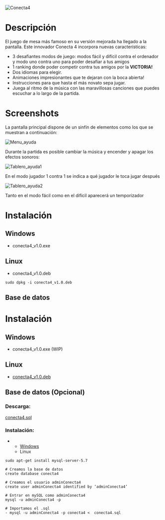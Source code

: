 ![Conecta4](https://github.com/anderct105/conecta4/blob/feature/readme/src/main/resources/imagenes/Conecta4_Logo.png)

# Descripción

El juego de mesa más famoso en su versión mejorada ha
llegado a la pantalla. Este innovador Conecta 4 incorpora nuevas características:

- 3 desafiantes modos de juego: modos fácil y difícil contra el ordenador y modo uno contra uno para poder desafiar a tus amigos
- 1 ranking donde poder competir contra tus amigos por la **VICTORIA!**
- Dos idiomas para elegir.
- Animaciones impresionantes que te dejaran con la boca abierta!
- Instrucciones para que hasta el más novato sepa jugar.
- Juega al ritmo de la música con las maravillosas canciones que puedes escuchar a lo largo de la partida.

# Screenshots

La pantalla principal dispone de un sinfín de elementos como los que
se muestran a continuación:

![Menu_ayuda](https://github.com/anderct105/conecta4/blob/feature/readme/src/main/resources/imagenes/menu_ayuda.png)

Durante la partida es posible cambiar la música y encender y apagar los efectos sonoros:

![Tablero_ayuda1](https://github.com/anderct105/conecta4/blob/feature/readme/src/main/resources/imagenes/Tablero.png)

En el modo jugador 1 contra 1 se indica a qué jugador le toca jugar después

![Tablero_ayuda2](https://github.com/anderct105/conecta4/blob/feature/readme/src/main/resources/imagenes/tablero_ayuda2.png)

Tanto en el modo fácil como en el difícil aparecerá un temporizador

# Instalación
## Windows
- conecta4_v1.0.exe
## Linux
- conecta4_v1.0.deb
```
sudo dpkg -i conecta4_v1.0.deb
```

## Base de datos
# Instalación
## Windows
- conecta4_v1.0.exe (WIP)
## Linux
- <a href=https://github.com/anderct105/conecta4/blob/feature/readme/src/main/resources/ejecutables/conecta4_1.0_all.deb>conecta4_v1.0.deb</a>
## Base de datos (Opcional)
### Descarga:
<a href='https://github.com/anderct105/conecta4/blob/master/src/main/resources/conecta4.sql'>conecta4.sql</a>
### Instalación:
-
  - <a href='https://dev.mysql.com/downloads/mysql/'>Windows</a>
  - Linux
```
sudo apt-get install mysql-server-5.7

# Creamos la base de datos
create database conecta4

# Creamos el usuario adminConecta4
create user adminConecta4 identified by ‘adminConecta4’

# Entrar en mySQL como adminConecta4
mysql -u adminConecta4 -p

# Importamos el .sql
- mysql -u adminConecta4 -p conecta4 <  conecta4.sql
```


